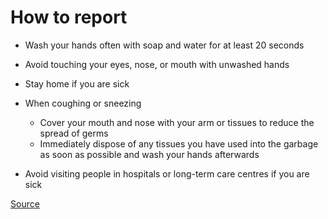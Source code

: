 # How to report

* Wash your hands often with soap and water for at least 20 seconds
* Avoid touching your eyes, nose, or mouth with unwashed hands
* Stay home if you are sick
* When coughing or sneezing
  * Cover your mouth and nose with your arm or tissues to reduce the spread of germs
  * Immediately dispose of any tissues you have used into the garbage as soon as possible and wash your hands afterwards

* Avoid visiting people in hospitals or long-term care centres if you are sick

[Source](https://www.canada.ca/en/public-health/services/diseases/2019-novel-coronavirus-infection/prevention-risks.html)
